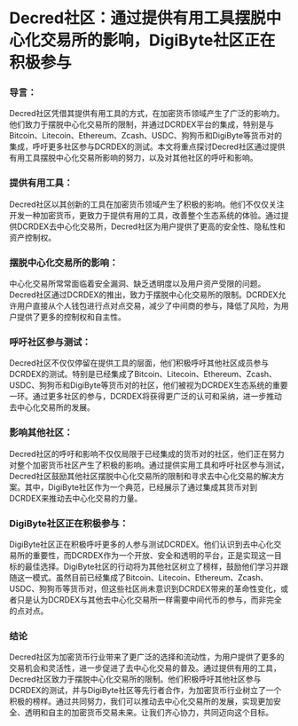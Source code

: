 # Decred社区：通过提供有用工具摆脱中心化交易所的影响，DigiByte社区正在积极参与

### 导言：

Decred社区凭借其提供有用工具的方式，在加密货币领域产生了广泛的影响力。他们致力于摆脱中心化交易所的限制，并通过DCRDEX平台的集成，特别是与Bitcoin、Litecoin、Ethereum、Zcash、USDC、狗狗币和DigiByte等货币对的集成，呼吁更多社区参与DCRDEX的测试。本文将重点探讨Decred社区通过提供有用工具摆脱中心化交易所影响的努力，以及对其他社区的呼吁和影响。

### 提供有用工具：

Decred社区以其创新的工具在加密货币领域产生了积极的影响。他们不仅仅关注开发一种加密货币，更致力于提供有用的工具，改善整个生态系统的体验。通过提供DCRDEX去中心化交易所，Decred社区为用户提供了更高的安全性、隐私性和资产控制权。

### 摆脱中心化交易所的影响：

中心化交易所常常面临着安全漏洞、缺乏透明度以及用户资产受限的问题。Decred社区通过DCRDEX的推出，致力于摆脱中心化交易所的限制。DCRDEX允许用户直接从个人钱包进行点对点交易，减少了中间商的参与，降低了风险，为用户提供了更多的控制权和自主性。

### 呼吁社区参与测试：

Decred社区不仅仅停留在提供工具的层面，他们积极呼吁其他社区成员参与DCRDEX的测试。特别是已经集成了Bitcoin、Litecoin、Ethereum、Zcash、USDC、狗狗币和DigiByte等货币对的社区，他们被视为DCRDEX生态系统的重要一环。通过更多社区的参与，DCRDEX将获得更广泛的认可和采纳，进一步推动去中心化交易所的发展。

### 影响其他社区：

Decred社区的呼吁和影响不仅仅局限于已经集成的货币对的社区，他们正在努力对整个加密货币社区产生了积极的影响。通过提供实用工具和呼吁社区参与测试，Decred社区鼓励其他社区摆脱中心化交易所的限制和寻求去中心化交易的解决方案。其中，DigiByte社区作为一个典范，已经展示了通过集成其货币对到DCRDEX来推动去中心化交易的力量。

### DigiByte社区正在积极参与：

DigiByte社区正在积极呼吁更多的人参与测试DCRDEX。他们认识到去中心化交易所的重要性，而DCRDEX作为一个开放、安全和透明的平台，正是实现这一目标的最佳选择。DigiByte社区的行动将为其他社区树立了榜样，鼓励他们学习并跟随这一模式。虽然目前已经集成了Bitcoin、Litecoin、Ethereum、Zcash、USDC、狗狗币等货币对，但这些社区尚未意识到DCRDEX带来的革命性变化，或者只是认为DCRDEX与其他去中心化交易所一样需要中间代币的参与，而非完全的点对点。

### 结论

Decred社区为加密货币行业带来了更广泛的选择和流动性，为用户提供了更多的交易机会和灵活性，进一步促进了去中心化交易的普及。通过提供有用的工具，Decred社区致力于摆脱中心化交易所的限制。他们积极呼吁其他社区参与DCRDEX的测试，并与DigiByte社区等先行者合作，为加密货币行业树立了一个积极的榜样。通过共同努力，我们可以推动去中心化交易所的发展，实现更加安全、透明和自主的加密货币交易未来。让我们齐心协力，共同迈向这个目标。
